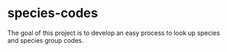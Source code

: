 # species-codes
The goal of this project is to develop an easy process to look up species and species group codes.
